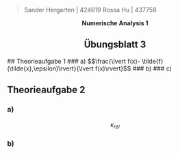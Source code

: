 >Sander Hergarten | 424619
> Rossa Hu | 437758
<p align="center"> <b>Numerische Analysis 1 </b> </p>

<h2 align="center">Übungsblatt 3 </h2>
## Theorieaufgabe 1
### a)
$$\frac{\lvert f(x)- \tilde{f}(\tilde{x},\epsilon)\rvert}{\lvert f(x)\rvert}$$
### b)
### c)


## Theorieaufgabe 2
### a)
$$\kappa_{rel}$$
### b)
